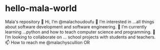 # hello-mala-world
Mala's repository
👋 Hi, I’m @malachoudoufu
👀 I’m interested in ...all things about software development and software engineering.
🌱 I’m currently learning ...python and how to teach computer science and programming.
💞️ I’m looking to collaborate on ... school projects with students and teachers.
📫 How to reach me @malachyscullion OR 
